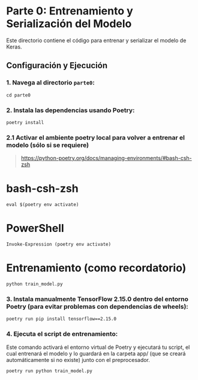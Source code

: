 # Parte 0: Entrenamiento y Serialización del Modelo

Este directorio contiene el código para entrenar y serializar el modelo de Keras.

## Configuración y Ejecución

### 1. Navega al directorio `parte0`:
   `cd parte0`
### 2. Instala las dependencias usando Poetry:
   `poetry install`

### 2.1 Activar el ambiente poetry local para volver a entrenar el modelo (sólo si se requiere)
   > https://python-poetry.org/docs/managing-environments/#bash-csh-zsh
   # bash-csh-zsh
   `eval $(poetry env activate)`
   # PowerShell
   `Invoke-Expression (poetry env activate)`
   # Entrenamiento (como recordatorio)
   `python train_model.py`

### 3. Instala manualmente TensorFlow 2.15.0 dentro del entorno Poetry (para evitar problemas con dependencias de wheels):
   `poetry run pip install tensorflow==2.15.0`

### 4. Ejecuta el script de entrenamiento:

Este comando activará el entorno virtual de Poetry y ejecutará tu script, el cual entrenará el modelo y lo guardará en la carpeta app/ (que se creará automáticamente si no existe) junto con el preprocesador.

   `poetry run python train_model.py`
